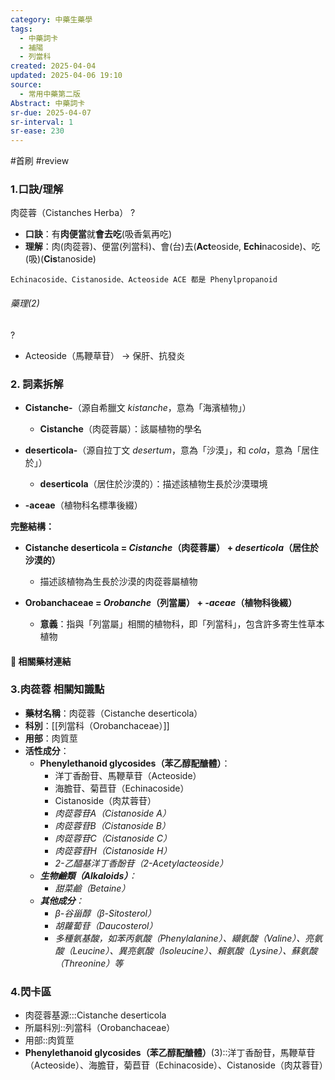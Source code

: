 ```yaml
---
category: 中藥生藥學
tags:
  - 中藥詞卡
  - 補陽
  - 列當科
created: 2025-04-04
updated: 2025-04-06 19:10
source:
  - 常用中藥第二版
Abstract: 中藥詞卡
sr-due: 2025-04-07
sr-interval: 1
sr-ease: 230
---
```


#首刷 #review

### 1.口訣/理解
肉蓯蓉（Cistanches Herba）
?
- **口訣**：有**肉便當**就**會去吃**(吸香氣再吃)
- **理解**：肉(肉蓯蓉)、便當(列當科)、會(台)去(**Act**eoside, **Echi**nacoside)、吃(吸)(**Cis**tanoside)
> 
	Echinacoside、Cistanoside、Acteoside ACE 都是 Phenylpropanoid

###### 藥理(2)
?
- Acteoside（馬鞭草苷） → 保肝、抗發炎





### 2. 詞素拆解

- **Cistanche-**（源自希臘文 *kistanche*，意為「海濱植物」）
  - **Cistanche**（肉蓯蓉屬）：該屬植物的學名

- **deserticola-**（源自拉丁文 *desertum*，意為「沙漠」，和 *cola*，意為「居住於」）
  - **deserticola**（居住於沙漠的）：描述該植物生長於沙漠環境

- **-aceae**（植物科名標準後綴）

**完整結構：**

- **Cistanche deserticola = *Cistanche*（肉蓯蓉屬） + *deserticola*（居住於沙漠的）**
  - 描述該植物為生長於沙漠的肉蓯蓉屬植物

- **Orobanchaceae = *Orobanche*（列當屬） + *-aceae*（植物科後綴）**
  - **意義**：指與「列當屬」相關的植物科，即「列當科」，包含許多寄生性草本植物 



#### 📌 相關藥材連結






### 3.肉蓯蓉 相關知識點

- **藥材名稱**：肉蓯蓉（Cistanche deserticola）
- **科別**：[[列當科（Orobanchaceae）]]
- **用部**：肉質莖
- **活性成分**：
  - **Phenylethanoid glycosides（苯乙醇配醣體）**：
    - 洋丁香酚苷、馬鞭草苷（Acteoside）
    - 海膽苷、菊苣苷（Echinacoside）
    - Cistanoside（肉苁蓉苷）
    - *肉蓯蓉苷A（Cistanoside A）*
    - *肉蓯蓉苷B（Cistanoside B）*
    - *肉蓯蓉苷C（Cistanoside C）*
    - *肉蓯蓉苷H（Cistanoside H）*
    - *2-乙醯基洋丁香酚苷（2-Acetylacteoside）*
  - ***生物鹼類（Alkaloids）**：*
    - *甜菜鹼（Betaine）*
  - ***其他成分**：*
    - *β-谷甾醇（β-Sitosterol）*
    - *胡蘿蔔苷（Daucosterol）*
    - *多種氨基酸，如苯丙氨酸（Phenylalanine）、纈氨酸（Valine）、亮氨酸（Leucine）、異亮氨酸（Isoleucine）、賴氨酸（Lysine）、蘇氨酸（Threonine）等*
  





### 4.閃卡區

- 肉蓯蓉基源:::Cistanche deserticola
- 所屬科別::列當科（Orobanchaceae）
- 用部::肉質莖
 - **Phenylethanoid glycosides（苯乙醇配醣體）**(3)::洋丁香酚苷，馬鞭草苷（Acteoside）、海膽苷，菊苣苷（Echinacoside）、Cistanoside（肉苁蓉苷）

